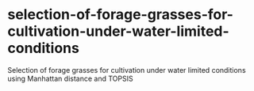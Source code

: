 # selection-of-forage-grasses-for-cultivation-under-water-limited-conditions
Selection of forage grasses for cultivation under water limited conditions using Manhattan distance and TOPSIS
